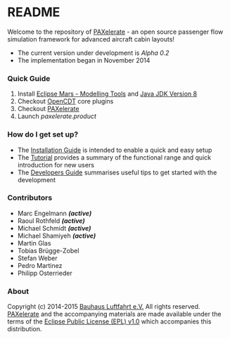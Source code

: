 # README #

Welcome to the repository of [PAXelerate](http://www.paxelerate.com) - an open source passenger flow simulation framework for advanced aircraft cabin layouts! 

* The current version under development is *Alpha 0.2*
* The implementation began in November 2014

### Quick Guide ###
1. Install [Eclipse Mars - Modelling Tools](http://www.eclipse.org/downloads/) and [Java JDK Version 8](http://www.oracle.com/technetwork/java/javase/downloads/index.html)
2. Checkout [OpenCDT](http://bitbucket.org/opencdt/opencdt) core plugins
3. Checkout [PAXelerate](http://bitbucket.org/paxelerate/paxelerate) 
4. Launch *paxelerate.product*


### How do I get set up? ###

* The [Installation Guide](installation) is intended to enable a quick and easy setup 
* The [Tutorial](tutorial) provides a summary of the functional range and quick introduction for new users
* The [Developers Guide](developer) summarises useful tips to get started with the development

### Contributors ###

* Marc Engelmann ***(active)***
* Raoul Rothfeld ***(active)***
* Michael Schmidt ***(active)***
* Michael Shamiyeh ***(active)***
* Martin Glas 
* Tobias Brügge-Zobel
* Stefan Weber
* Pedro Martinez
* Philipp Osterrieder

### About ###

Copyright (c) 2014-2015 [Bauhaus Luftfahrt e.V.](http://www.bauhaus-luftfahrt.net/?set_language=en) All rights reserved. [PAXelerate](http://www.paxelerate.com) and the accompanying materials are made available under the terms of the [Eclipse Public License (EPL) v1.0](http://www.eclipse.org/legal/epl-v10.html) which accompanies this distribution.